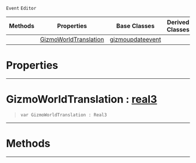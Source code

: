  `Event` `Editor`



|Methods|Properties|Base Classes|Derived Classes|
|---|---|---|---|
| |[ GizmoWorldTranslation](translategizmoupdateevent.md#gizmoworldtranslation-ze)|[gizmoupdateevent](gizmoupdateevent.md)| |


 #  Properties


---  
 #  GizmoWorldTranslation : [real3](../nada_base_types/real3.md)

> 
> ``` lang=cpp, name=Nada
> var GizmoWorldTranslation : Real3


---  
 #  Methods


---  
 

 